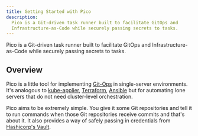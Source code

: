 ```yaml
---
title: Getting Started with Pico
description:
  Pico is a Git-driven task runner built to facilitate GitOps and
  Infrastructure-as-Code while securely passing secrets to tasks.
---
```


Pico is a Git-driven task runner built to facilitate GitOps and
Infrastructure-as-Code while securely passing secrets to tasks.

## Overview

Pico is a little tool for implementing [Git-Ops][git-ops] in single-server
environments. It's analogous to [kube-applier][kube-applier],
[Terraform][terraform], [Ansible][ansible] but for automating lone servers that
do not need cluster-level orchestration.

Pico aims to be extremely simple. You give it some Git repositories and tell it
to run commands when those Git repositories receive commits and that's about it.
It also provides a way of safely passing in credentials from [Hashicorp's
Vault][vault].

[git-ops]: https://www.weave.works/blog/gitops-operations-by-pull-request
[kube-applier]: https://github.com/box/kube-applier
[terraform]: https://terraform.io
[ansible]: https://ansible.com
[vault]: https://vaultproject.io
